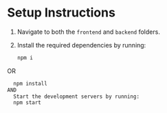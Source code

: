 # Setup Instructions

1. Navigate to both the `frontend` and `backend` folders.
2. Install the required dependencies by running:

   ```bash
   npm i
OR
 ```bash
   npm install
AND
   Start the development servers by running:
   npm start


